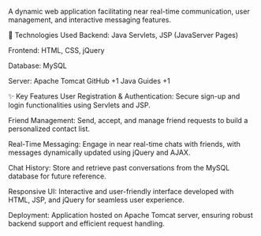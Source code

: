 A dynamic web application facilitating near real-time communication, user management, and interactive messaging features.

🔧 Technologies Used
Backend: Java Servlets, JSP (JavaServer Pages)

Frontend: HTML, CSS, jQuery

Database: MySQL

Server: Apache Tomcat
GitHub
+1
Java Guides
+1

✨ Key Features
User Registration & Authentication: Secure sign-up and login functionalities using Servlets and JSP.

Friend Management: Send, accept, and manage friend requests to build a personalized contact list.

Real-Time Messaging: Engage in near real-time chats with friends, with messages dynamically updated using jQuery and AJAX.

Chat History: Store and retrieve past conversations from the MySQL database for future reference.

Responsive UI: Interactive and user-friendly interface developed with HTML, JSP, and jQuery for seamless user experience.

Deployment: Application hosted on Apache Tomcat server, ensuring robust backend support and efficient request handling.
